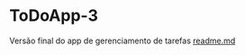 # ToDoApp-3
Versão final do app de gerenciamento de tarefas
[readme.md](https://github.com/Aldernei/ToDoApp-3/files/9311677/readme.md)
